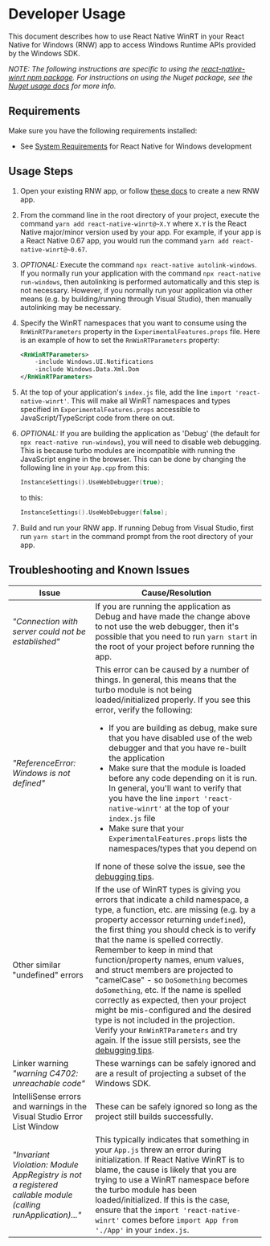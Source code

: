 # Developer Usage

This document describes how to use React Native WinRT in your React Native for Windows (RNW) app to access Windows Runtime APIs provided by the Windows SDK.

*NOTE: The following instructions are specific to using the [react-native-winrt npm package](https://www.npmjs.com/package/react-native-winrt). For instructions on using the Nuget package, see the [Nuget usage docs](USAGE-NUGET.md) for more info.*

## Requirements

Make sure you have the following requirements installed:

- See [System Requirements](https://microsoft.github.io/react-native-windows/docs/rnw-dependencies) for React Native for Windows development

## Usage Steps 

1. Open your existing RNW app, or follow [these docs](https://microsoft.github.io/react-native-windows/docs/getting-started) to create a new RNW app.

1. From the command line in the root directory of your project, execute the command `yarn add react-native-winrt@~X.Y` where `X.Y` is the React Native major/minor version used by your app. For example, if your app is a React Native 0.67 app, you would run the command `yarn add react-native-winrt@~0.67`.

1. *OPTIONAL:* Execute the command `npx react-native autolink-windows`. If you normally run your application with the command `npx react-native run-windows`, then autolinking is performed automatically and this step is not necessary. However, if you normally run your application via other means (e.g. by building/running through Visual Studio), then manually autolinking may be necessary.

1. Specify the WinRT namespaces that you want to consume using the `RnWinRTParameters` property in the `ExperimentalFeatures.props` file. Here is an example of how to set the `RnWinRTParameters` property:

    ```xml
    <RnWinRTParameters>
        -include Windows.UI.Notifications
        -include Windows.Data.Xml.Dom
    </RnWinRTParameters>
    ```

1. At the top of your application's `index.js` file, add the line `import 'react-native-winrt'`. This will make all WinRT namespaces and types specified in `ExperimentalFeatures.props` accessible to JavaScript/TypeScript code from there on out.

1. *OPTIONAL:* If you are building the application as 'Debug' (the default for `npx react-native run-windows`), you will need to disable web debugging. This is because turbo modules are incompatible with running the JavaScript engine in the browser. This can be done by changing the following line in your `App.cpp` from this:

    ```cpp
    InstanceSettings().UseWebDebugger(true);
    ```
    to this:
    ```cpp
    InstanceSettings().UseWebDebugger(false);
    ```

1. Build and run your RNW app. If running Debug from Visual Studio, first run `yarn start` in the command prompt from the root directory of your app.

## Troubleshooting and Known Issues

|Issue|Cause/Resolution|
|-----|----------------|
|*"Connection with server could not be established"*|If you are running the application as Debug and have made the change above to not use the web debugger, then it's possible that you need to run `yarn start` in the root of your project before running the app.|
|*"ReferenceError: Windows is not defined"*|This error can be caused by a number of things. In general, this means that the turbo module is not being loaded/initialized properly. If you see this error, verify the following:<ul><li>If you are building as debug, make sure that you have disabled use of the web debugger and that you have re-built the application</li><li>Make sure that the module is loaded before any code depending on it is run. In general, you'll want to verify that you have the line `import 'react-native-winrt'` at the top of your `index.js` file</li><li>Make sure that your `ExperimentalFeatures.props` lists the namespaces/types that you depend on</li></ul>If none of these solve the issue, see the [debugging tips](DEBUGGING.md).|
|Other similar "undefined" errors|If the use of WinRT types is giving you errors that indicate a child namespace, a type, a function, etc. are missing (e.g. by a property accessor returning `undefined`), the first thing you should check is to verify that the name is spelled correctly. Remember to keep in mind that function/property names, enum values, and struct members are projected to "camelCase" - so `DoSomething` becomes `doSomething`, etc. If the name is spelled correctly as expected, then your project might be mis-configured and the desired type is not included in the projection. Verify your `RnWinRTParameters` and try again. If the issue still persists, see the [debugging tips](DEBUGGING.md).|
|Linker warning *"warning C4702: unreachable code"*|These warnings can be safely ignored and are a result of projecting a subset of the Windows SDK.|
|IntelliSense errors and warnings in the Visual Studio Error List Window|These can be safely ignored so long as the project still builds successfully.|
|*"Invariant Violation: Module AppRegistry is not a registered callable module (calling runApplication)..."*|This typically indicates that something in your `App.js` threw an error during initialization. If React Native WinRT is to blame, the cause is likely that you are trying to use a WinRT namespace before the turbo module has been loaded/initialized. If this is the case, ensure that the `import 'react-native-winrt'` comes before `import App from './App'` in your `index.js`.|
